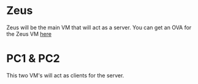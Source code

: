 # Zeus
Zeus will be the main VM that will act as a server. You can get an OVA for the Zeus VM [here]()

# PC1 & PC2
This two VM's will act as clients for the server.
